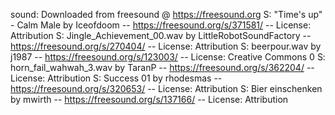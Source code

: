 

sound:
Downloaded from freesound @ https://freesound.org
     S: "Time's up" - Calm Male by Iceofdoom -- https://freesound.org/s/371581/ -- License: Attribution
     S: Jingle_Achievement_00.wav by LittleRobotSoundFactory -- https://freesound.org/s/270404/ -- License: Attribution
     S: beerpour.wav by j1987 -- https://freesound.org/s/123003/ -- License: Creative Commons 0
     S: horn_fail_wahwah_3.wav by TaranP -- https://freesound.org/s/362204/ -- License: Attribution
     S: Success 01 by rhodesmas -- https://freesound.org/s/320653/ -- License: Attribution
     S: Bier einschenken by mwirth -- https://freesound.org/s/137166/ -- License: Attribution

